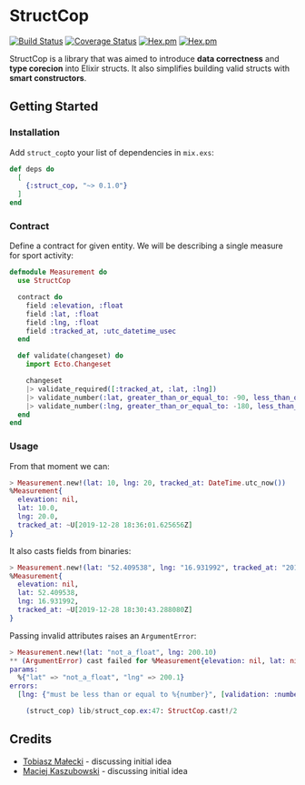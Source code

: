 # StructCop

[![Build Status](https://travis-ci.org/HarenBroog/struct_cop.svg?branch=master)](https://travis-ci.org/HarenBroog/struct_cop.svg?branch=master)
[![Coverage Status](https://coveralls.io/repos/github/HarenBroog/struct_cop/badge.svg?branch=master)](https://coveralls.io/github/HarenBroog/struct_cop?branch=master)
[![Hex.pm](https://img.shields.io/hexpm/v/struct_cop.svg)](https://hex.pm/packages/struct_cop)
[![Hex.pm](https://img.shields.io/hexpm/dt/struct_cop.svg)](https://hex.pm/packages/struct_cop)


StructCop is a library that was aimed to introduce **data correctness** and **type corecion** into Elixir structs. It also simplifies building valid structs with **smart constructors**.

## Getting Started

### Installation

Add `struct_cop`to your list of dependencies in `mix.exs`:

```elixir
def deps do
  [
    {:struct_cop, "~> 0.1.0"}
  ]
end
```

### Contract
Define a contract for given entity. We will be describing a single measure for sport activity:

```elixir
defmodule Measurement do
  use StructCop

  contract do
    field :elevation, :float
    field :lat, :float
    field :lng, :float
    field :tracked_at, :utc_datetime_usec
  end

  def validate(changeset) do
    import Ecto.Changeset

    changeset
    |> validate_required([:tracked_at, :lat, :lng])
    |> validate_number(:lat, greater_than_or_equal_to: -90, less_than_or_equal_to: 90)
    |> validate_number(:lng, greater_than_or_equal_to: -180, less_than_or_equal_to: 180)
  end
end
```
### Usage
From that moment we can:
```elixir
> Measurement.new!(lat: 10, lng: 20, tracked_at: DateTime.utc_now())
%Measurement{
  elevation: nil,
  lat: 10.0,
  lng: 20.0,
  tracked_at: ~U[2019-12-28 18:36:01.625656Z]
}
```
It also casts fields from binaries:
```elixir
> Measurement.new!(lat: "52.409538", lng: "16.931992", tracked_at: "2019-12-28T18:30:43.288080+00:00")
%Measurement{
  elevation: nil,
  lat: 52.409538,
  lng: 16.931992,
  tracked_at: ~U[2019-12-28 18:30:43.288080Z]
}
```
Passing invalid attributes raises an `ArgumentError`:
```elixir
> Measurement.new!(lat: "not_a_float", lng: 200.10)
** (ArgumentError) cast failed for %Measurement{elevation: nil, lat: nil, lng: nil, tracked_at: nil}:
params:
  %{"lat" => "not_a_float", "lng" => 200.1}
errors:
  [lng: {"must be less than or equal to %{number}", [validation: :number, kind: :less_than_or_equal_to, number: 180]}, tracked_at: {"can't be blank", [validation: :required]}, lat: {"is invalid", [type: :float, validation: :cast]}]

    (struct_cop) lib/struct_cop.ex:47: StructCop.cast!/2
```
## Credits
- [Tobiasz Małecki](https://github.com/amatalai) - discussing initial idea
- [Maciej Kaszubowski](https://github.com/mkaszubowski) - discussing initial idea
